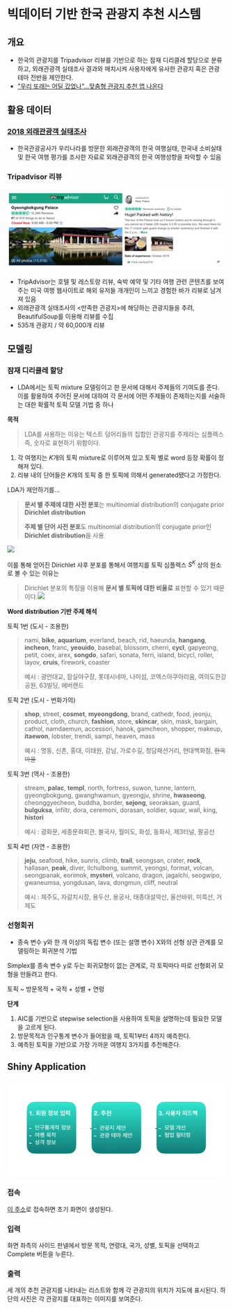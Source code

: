 # 빅데이터 기반 한국 관광지 추천 시스템

## 개요

- 한국의 관광지를 Tripadvisor 리뷰를 기반으로 하는 잠재 디리클레 할당으로 분류하고, 외래관광객 실태조사 결과와 매치시켜 사용자에게 유사한 관광지 혹은 관광 테마 전반을 제안한다.
- ["우리 또래는 어딜 갔었나"...맞춤형 관광지 추천 앱 나온다](https://news.naver.com/main/read.nhn?mode=LSD&mid=sec&sid1=102&oid=047&aid=0002249808)



## 활용 데이터

### [2018 외래관광객 실태조사](https://kto.visitkorea.or.kr/kor/notice/data/statis/tstatus/forstatus/board/view.kto?id=431236&isNotice=false&instanceId=295&rnum=5)

- 한국관광공사가 우리나라를 방문한 외래관광객의 한국 여행실태, 한국내 소비실태 및 한국 여행 평가를 조사한 자료로 외래관광객의 한국 여행성향을 파악할 수 있음




### Tripadvisor 리뷰

![](./mid_report_fig/trip_crawl.png)

- TripAdvisor는 호텔 및 레스토랑 리뷰, 숙박 예약 및 기타 여행 관련 콘텐츠를 보여주는 미국 여행 웹사이트로 해외 유저들 개개인이 느끼고 경험한 바가 리뷰로 남겨져 있음
- 외래관광객 실태조사의 <만족한 관광지>에 해당하는 관광지들을 추려, BeautifulSoup를 이용해 리뷰를 수집
- 535개 관광지 / 약 60,000개 리뷰



## 모델링

### 잠재 디리클레 할당

- LDA에서는 토픽 mixture 모델링이고 한 문서에 대해서 주제들의 기여도를 준다. 이를 활용하여 주어진 문서에 대하여 각 문서에 어떤 주제들이 존재하는지를 서술하는 대한 확률적 토픽 모델 기법 중 하나

**목적**

> LDA를 사용하는 이유는 텍스트 덩어리들의 집합인 관광지를 주제라는 심플렉스 즉, 숫자로 표현하기 위함이다.

1. 각 여행지는 $K$개의 토픽 mixture로 이루어져 있고 토픽 별로 word 등장 확률이 정해져 있다.
2. 리뷰 내의 단어들은 $K$개의 토픽 중 한 토픽에 의해서 generated됐다고 가정한다.  

LDA가 제안하기를...

> **문서 별 주제에 대한 사전 분포**는 multinomial distribution의 conjugate prior **Dirichlet distribution**
>
> **주제 별 단어 사전 분포**도 multinomial distribution의 conjugate prior인 **Dirichlet distribution**을 사용

![](https://drive.google.com/uc?export=view&id=1C8p5QPQPmrzPIY2yJTUkp3JxBMbEYoWi)

이를 통해 얻어진 Dirichlet 사후 분포를 통해서 여행지를 토픽 심플렉스 $S^K$ 상의 원소로 볼 수 있는 이유는 

> Dirichlet 분포의 특징을 이용해 **문서 별 토픽에 대한 비율로** 표현할 수 있기 때문이다.![](https://drive.google.com/uc?export=view&id=1egNb9KzwJJVJjv0zHed3kDnx5b7w7r3K)

**Word distribution 기반 주제 해석**

토픽 1번 (도시 - 조용한)

> nami, **bike**, **aquarium**, everland, beach, rid, haeunda, **hangang**, **incheon**, franc, **yeouido**, basebal, blossom, cherri, **cycl**, gapyeong, petit, coex, arex, **songdo**, safari, sonata, ferri, island, bicycl, roller, layov, **cruis**, firework, coaster
>
> 예시 : 광안대교, 잠실야구장, 롯데시네마, 나미섬, 코엑스아쿠아리움, 여의도한강공원, 63빌딩, 에버랜드

토픽 2번 (도시 - 번화가의)

> **shop**, street, **cosmet**, **myeongdong**, brand, cathedr, food, jeonju, product, cloth, church, **fashion**, store, **skincar**, skin, mask, bargain, cathol, namdaemun, accessori, hanok, gamcheon, shopper, makeup, **itaewon**, lobster, trendi, sampl, heaven, mass
>
> 예시 : 명동, 신촌, 홍대, 이태원, 강남, 가로수길, 청담패션거리, 현대백화점, ~~한옥마을~~

토픽 3번 (역사 - 조용한)

> stream, **palac**, **templ**, north, fortress, suwon, tunne, lantern, gyeongbokgung, gwanghwamun, gyeongju, shrine, **hwaseong**, cheonggyecheon, buddha, border, **sejong**, seoraksan, guard, **bulguksa**, infiltr, dora, ceremoni, dorasan, soldier, squar, wall, king, **histori**
>
> 예시 : 광화문, 세종문화회관, 불국사, 월미도, 화성, 동화사, 제3터널, 팔공산

토픽 4번 (자연 - 조용한)

> **jeju**, seafood, hike, sunris, climb, **trail**, seongsan, crater, **rock**, hallasan, **peak**, diver, ilchulbong, summit, yeongsi, format, volcan, seongpanak, eorimok, **mysteri**, volcano, dragon, jagalchi, seogwipo, gwaneumsa, yongdusan, lava, dongmun, cliff, neutral
>
> 예시 : 제주도, 자갈치시장, 용두산, 용궁사, 태종대설악산, 울산바위, 미륵산, 거제도

### 선형회귀

- 종속 변수 y와 한 개 이상의 독립 변수 (또는 설명 변수) X와의 선형 상관 관계를 모델링하는 회귀분석 기법

Simplex를 종속 변수 y로 두는 회귀모형이 없는 관계로,  각 토픽마다 따로 선형회귀 모형을 만들려고 한다.

토픽 ~ 방문목적 + 국적 + 성별 + 연령

**단계**

1. AIC를 기반으로 stepwise selection을 사용하여 토픽을 설명하는데 필요한 모델을 고르게 된다.
2. 방문목적과 인구통계 변수가 들어왔을 때, 토픽1부터 4까지 예측한다.
3. 예측된 토픽을 기반으로 가장 가까운 여행지 3가지를 추천해준다.

## Shiny Application

![](./mid_report_fig/prototype.png)

### 접속
[이 주소](https://yonseitour.shinyapps.io/shiny_app/)로 접속하면 초기 화면이 생성된다.

### 입력
화면 좌측의 사이드 판넬에서 방문 목적, 연령대, 국가, 성별, 토픽을 선택하고 Complete 버튼을 누른다.

### 출력
세 개의 추천 관광지를 나타내는 리스트와 함께 각 관광지의 위치가 지도에 표시된다. 하단의 사진은 각 관광지를 대표하는 이미지를 보여준다.

